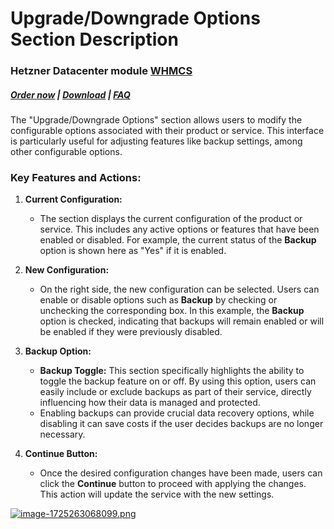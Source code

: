 # Upgrade/Downgrade Options Section Description

### Hetzner Datacenter module **[WHMCS](https://puqcloud.com/link.php?id=77)**

#####  [Order now](https://puqcloud.com/whmcs-module-hetznerdatacenter.php) | [Download](https://download.puqcloud.com/WHMCS/servers/PUQ_WHMCS-HetznerDatacenter/) | [FAQ](https://faq.puqcloud.com/)

The "Upgrade/Downgrade Options" section allows users to modify the configurable options associated with their product or service. This interface is particularly useful for adjusting features like backup settings, among other configurable options.

### Key Features and Actions:

1. **Current Configuration:**
    - The section displays the current configuration of the product or service. This includes any active options or features that have been enabled or disabled. For example, the current status of the **Backup** option is shown here as "Yes" if it is enabled.

2. **New Configuration:**
    - On the right side, the new configuration can be selected. Users can enable or disable options such as **Backup** by checking or unchecking the corresponding box. In this example, the **Backup** option is checked, indicating that backups will remain enabled or will be enabled if they were previously disabled.

3. **Backup Option:**
    - **Backup Toggle:** This section specifically highlights the ability to toggle the backup feature on or off. By using this option, users can easily include or exclude backups as part of their service, directly influencing how their data is managed and protected.
    - Enabling backups can provide crucial data recovery options, while disabling it can save costs if the user decides backups are no longer necessary.

4. **Continue Button:**
    - Once the desired configuration changes have been made, users can click the **Continue** button to proceed with applying the changes. This action will update the service with the new settings.

[![image-1725263068099.png](https://doc.puq.info/uploads/images/gallery/2024-09/scaled-1680-/image-1725263068099.png)](https://doc.puq.info/uploads/images/gallery/2024-09/image-1725263068099.png)